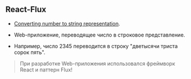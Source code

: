 ## React-Flux 
- [Converting number to string representation](https://maksimdubovyi.github.io/React-Flux/).

- Web-приложение, переводящее число в строковое представление.
- Например, число 2345 переводится в строку "дветысячи триста сорок пять".
> При разработке Web-приложения использовался фреймворк React и паттерн Flux!
